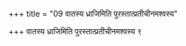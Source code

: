 +++
title = "09 वातस्य ध्राजिमिति पुरस्तात्प्रतीचीनमश्वस्य"

+++
वातस्य ध्राजिमिति पुरस्तात्प्रतीचीनमश्वस्य ९